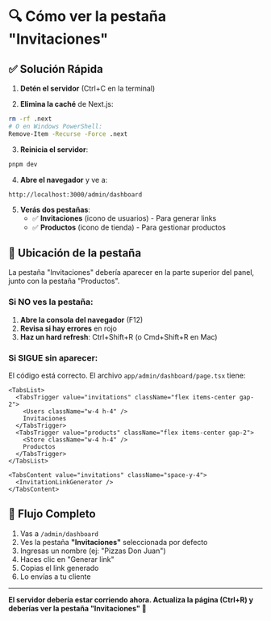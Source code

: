 # 🔍 Cómo ver la pestaña "Invitaciones"

## ✅ Solución Rápida

1. **Detén el servidor** (Ctrl+C en la terminal)

2. **Elimina la caché** de Next.js:
```bash
rm -rf .next
# O en Windows PowerShell:
Remove-Item -Recurse -Force .next
```

3. **Reinicia el servidor**:
```bash
pnpm dev
```

4. **Abre el navegador** y ve a:
```
http://localhost:3000/admin/dashboard
```

5. **Verás dos pestañas**:
   - ✅ **Invitaciones** (icono de usuarios) - Para generar links
   - ✅ **Productos** (icono de tienda) - Para gestionar productos

## 📍 Ubicación de la pestaña

La pestaña "Invitaciones" debería aparecer en la parte superior del panel, junto con la pestaña "Productos".

### Si NO ves la pestaña:

1. **Abre la consola del navegador** (F12)
2. **Revisa si hay errores** en rojo
3. **Haz un hard refresh**: Ctrl+Shift+R (o Cmd+Shift+R en Mac)

### Si SIGUE sin aparecer:

El código está correcto. El archivo `app/admin/dashboard/page.tsx` tiene:
```tsx
<TabsList>
  <TabsTrigger value="invitations" className="flex items-center gap-2">
    <Users className="w-4 h-4" />
    Invitaciones
  </TabsTrigger>
  <TabsTrigger value="products" className="flex items-center gap-2">
    <Store className="w-4 h-4" />
    Productos
  </TabsTrigger>
</TabsList>

<TabsContent value="invitations" className="space-y-4">
  <InvitationLinkGenerator />
</TabsContent>
```

## 🎯 Flujo Completo

1. Vas a `/admin/dashboard`
2. Ves la pestaña **"Invitaciones"** seleccionada por defecto
3. Ingresas un nombre (ej: "Pizzas Don Juan")
4. Haces clic en "Generar link"
5. Copias el link generado
6. Lo envías a tu cliente

---

**El servidor debería estar corriendo ahora. Actualiza la página (Ctrl+R) y deberías ver la pestaña "Invitaciones" 🎉**
